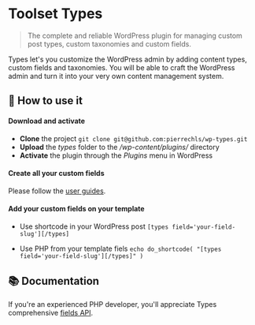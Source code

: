 # Toolset Types

> The complete and reliable WordPress plugin for managing custom post types, custom taxonomies and custom fields.

Types let's you customize the WordPress admin by adding content types, custom fields and taxonomies. You will be able to craft the WordPress admin and turn it into your very own content management system.

## 🔮 How to use it

#### Download and activate

- **Clone** the project `git clone git@github.com:pierrechls/wp-types.git`
- **Upload** the *types* folder to the */wp-content/plugins/* directory
- **Activate** the plugin through the *Plugins* menu in WordPress

#### Create all your custom fields

Please follow the [user guides](https://wp-types.com/documentation/user-guides/).

#### Add your custom fields on your template

- Use shortcode in your WordPress post `[types field='your-field-slug'][/types]`

- Use PHP from your template fiels `echo do_shortcode( "[types field='your-field-slug'][/types]" )`

## 📚 Documentation

If you're an experienced PHP developer, you'll appreciate Types comprehensive [fields API](https://wp-types.com/documentation/customizing-sites-using-php/functions/).

### 